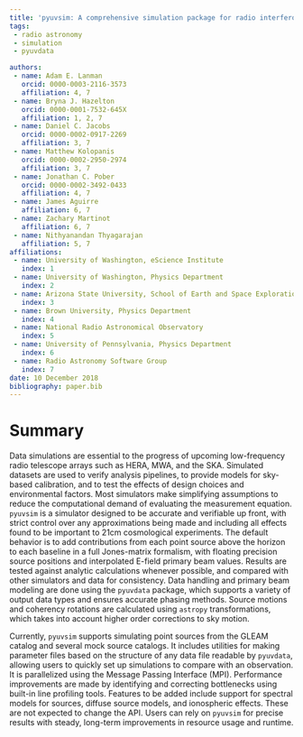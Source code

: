 ```yaml
---
title: 'pyuvsim: A comprehensive simulation package for radio interferometers in python.'
tags:
 - radio astronomy
 - simulation
 - pyuvdata

authors:
 - name: Adam E. Lanman
   orcid: 0000-0003-2116-3573
   affiliation: 4, 7
 - name: Bryna J. Hazelton
   orcid: 0000-0001-7532-645X
   affiliation: 1, 2, 7
 - name: Daniel C. Jacobs
   orcid: 0000-0002-0917-2269
   affiliation: 3, 7
 - name: Matthew Kolopanis
   orcid: 0000-0002-2950-2974
   affiliation: 3, 7
 - name: Jonathan C. Pober
   orcid: 0000-0002-3492-0433
   affiliation: 4, 7
 - name: James Aguirre
   affiliation: 6, 7
 - name: Zachary Martinot
   affiliation: 6, 7
 - name: Nithyanandan Thyagarajan
   affiliation: 5, 7
affiliations:
 - name: University of Washington, eScience Institute
   index: 1
 - name: University of Washington, Physics Department
   index: 2
 - name: Arizona State University, School of Earth and Space Exploration
   index: 3
 - name: Brown University, Physics Department
   index: 4
 - name: National Radio Astronomical Observatory
   index: 5
 - name: University of Pennsylvania, Physics Department
   index: 6
 - name: Radio Astronomy Software Group
   index: 7
date: 10 December 2018
bibliography: paper.bib
---
```


# Summary

Data simulations are essential to the progress of upcoming low-frequency radio telescope arrays such as HERA, MWA, and the SKA. Simulated datasets are used to verify analysis pipelines, to provide models for sky-based calibration, and to test the effects of design choices and environmental factors. Most simulators make simplifying assumptions to reduce the computational demand of evaluating the measurement equation. ``pyuvsim`` is a simulator designed to be accurate and verifiable up front, with strict control over any approximations being made and including all effects found to be important to 21cm cosmological experiments. The default behavior is to add contributions from each point source above the horizon to each baseline in a full Jones-matrix formalism, with floating precision source positions and interpolated E-field primary beam values. Results are tested against analytic calculations whenever possible, and compared with other simulators and data for consistency. Data handling and primary beam modeling are done using the ``pyuvdata`` package, which supports a variety of output data types and ensures accurate phasing methods. Source motions and coherency rotations are calculated using ``astropy`` transformations, which takes into account higher order corrections to sky motion.

Currently, ``pyuvsim`` supports simulating point sources from the GLEAM catalog and several mock source catalogs. It includes utilities for making parameter files based on the structure of any data file readable by ``pyuvdata``, allowing users to quickly set up simulations to compare with an observation. It is parallelized using the Message Passing Interface (MPI). Performance improvements are made by identifying and correcting bottlenecks using built-in line profiling tools. Features to be added include support for spectral models for sources, diffuse source models, and ionospheric effects. These are not expected to change the API. Users can rely on ``pyuvsim`` for precise results with steady, long-term improvements in resource usage and runtime.
